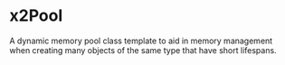 x2Pool
======

A dynamic memory pool class template to aid in memory management when creating many objects of the same type that have short lifespans.
